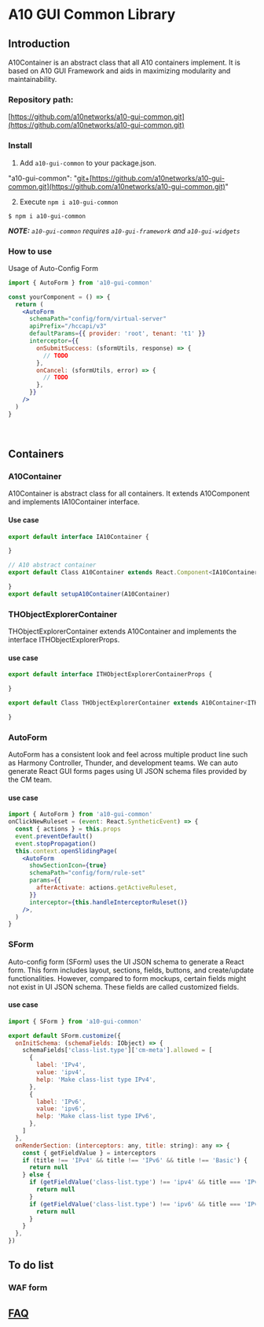 # A10 GUI Common Library

## Introduction <a id="introduction"></a>

A10Container is an abstract class that all A10 containers implement. It is based on A10 GUI Framework and aids in maximizing modularity and maintainability. 

### Repository path: 

[https://github.com/a10networks/a10-gui-common.git](https://github.com/a10networks/a10-gui-common.git)

### Install

 1. Add `a10-gui-common` to your package.json.

  "a10-gui-common": "[git+](https://git.a10networks.com:8443/projects/GUINEXT/repos/a10-gui-common/null)[https://github.com/a10networks/a10-gui-common.git](https://github.com/a10networks/a10-gui-common.git)"

2. Execute `npm i a10-gui-common` 

 `$ npm i a10-gui-common`

 _**NOTE:** `a10-gui-common` requires `a10-gui-framework` and `a10-gui-widgets`_

### How to use

Usage of Auto-Config Form

```jsx
import { AutoForm } from 'a10-gui-common'

const yourComponent = () => {
  return (
    <AutoForm
      schemaPath="config/form/virtual-server"
      apiPrefix="/hccapi/v3"
      defaultParams={{ provider: 'root', tenant: 't1' }}
      interceptor={{
        onSubmitSuccess: (sformUtils, response) => {
          // TODO
        },
        onCancel: (sformUtils, error) => {
          // TODO
        },
      }}
    />
  )
}
```

​

## Containers

### A10Container

 A10Container is abstract class for all containers. It extends A10Component and implements IA10Container interface.

#### Use case

```jsx
export default interface IA10Container {

}

// A10 abstract container
export default Class A10Container extends React.Component<IA10Container> {

}
export default setupA10Container(A10Container)

```

### THObjectExplorerContainer

THObjectExplorerContainer extends A10Container and implements the interface ITHObjectExplorerProps.

#### use case

```jsx
export default interface ITHObjectExplorerContainerProps {

}

export default Class THObjectExplorerContainer extends A10Container<ITHObjectExplorerContainerProps> {

}
```

### AutoForm

AutoForm has a consistent look and feel across multiple product line such as Harmony Controller, Thunder, and development teams. We can auto generate React GUI forms pages using UI JSON schema files provided by the CM team.

#### use case

```jsx
import { AutoForm } from 'a10-gui-common'
onClickNewRuleset = (event: React.SyntheticEvent) => {
  const { actions } = this.props
  event.preventDefault()
  event.stopPropagation()
  this.context.openSlidingPage(
    <AutoForm
      showSectionIcon={true}
      schemaPath="config/form/rule-set"
      params={{
        afterActivate: actions.getActiveRuleset,
      }}
      interceptor={this.handleInterceptorRuleset()}
    />,
  )
}
```

### SForm

Auto-config form \(SForm\) uses the UI JSON schema to generate a React form. This form includes layout, sections, fields, buttons, and create/update functionalities. However, compared to form mockups, certain fields might not exist in UI JSON schema. These fields are called customized fields.

#### use case

```jsx
import { SForm } from 'a10-gui-common'

export default SForm.customize({
  onInitSchema: (schemaFields: IObject) => {
    schemaFields['class-list.type']['cm-meta'].allowed = [
      {
        label: 'IPv4',
        value: 'ipv4',
        help: 'Make class-list type IPv4',
      },
      {
        label: 'IPv6',
        value: 'ipv6',
        help: 'Make class-list type IPv6',
      },
    ]
  },
  onRenderSection: (interceptors: any, title: string): any => {
    const { getFieldValue } = interceptors
    if (title !== 'IPv4' && title !== 'IPv6' && title !== 'Basic') {
      return null
    } else {
      if (getFieldValue('class-list.type') !== 'ipv4' && title === 'IPv4') {
        return null
      }
      if (getFieldValue('class-list.type') !== 'ipv6' && title === 'IPv6') {
        return null
      }
    }
  },
})
```

## To do list

### WAF form



## ​[FAQ](https://a10-gui.gitbook.io/ugf/faq/a10-gui-framework)​ <a id="faq"></a>

